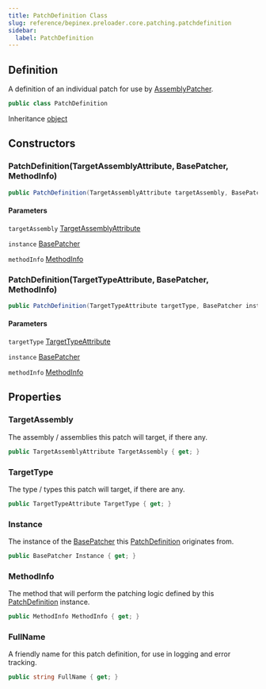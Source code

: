 ```yaml
---
title: PatchDefinition Class
slug: reference/bepinex.preloader.core.patching.patchdefinition
sidebar:
  label: PatchDefinition
---
```

## Definition

A definition of an individual patch for use by [AssemblyPatcher](../bepinex.preloader.core.patching.assemblypatcher/).

```csharp title="C#"
public class PatchDefinition
```

Inheritance [object](https://learn.microsoft.com/dotnet/api/system.object/)

## Constructors

### PatchDefinition(TargetAssemblyAttribute, BasePatcher, MethodInfo)

```csharp title="C#"
public PatchDefinition(TargetAssemblyAttribute targetAssembly, BasePatcher instance, MethodInfo methodInfo)
```

#### Parameters

`targetAssembly` [TargetAssemblyAttribute](../bepinex.preloader.core.patching.targetassemblyattribute/)  

`instance` [BasePatcher](../bepinex.preloader.core.patching.basepatcher/)  

`methodInfo` [MethodInfo](https://learn.microsoft.com/dotnet/api/system.reflection.methodinfo/)  


### PatchDefinition(TargetTypeAttribute, BasePatcher, MethodInfo)

```csharp title="C#"
public PatchDefinition(TargetTypeAttribute targetType, BasePatcher instance, MethodInfo methodInfo)
```

#### Parameters

`targetType` [TargetTypeAttribute](../bepinex.preloader.core.patching.targettypeattribute/)  

`instance` [BasePatcher](../bepinex.preloader.core.patching.basepatcher/)  

`methodInfo` [MethodInfo](https://learn.microsoft.com/dotnet/api/system.reflection.methodinfo/)  


## Properties

### TargetAssembly

The assembly / assemblies this patch will target, if there any.

```csharp title="C#"
public TargetAssemblyAttribute TargetAssembly { get; }
```

### TargetType

The type / types this patch will target, if there are any.

```csharp title="C#"
public TargetTypeAttribute TargetType { get; }
```

### Instance

The instance of the [BasePatcher](../bepinex.preloader.core.patching.basepatcher/) this [PatchDefinition](../bepinex.preloader.core.patching.patchdefinition/) originates from.

```csharp title="C#"
public BasePatcher Instance { get; }
```

### MethodInfo

The method that will perform the patching logic defined by this [PatchDefinition](../bepinex.preloader.core.patching.patchdefinition/) instance.

```csharp title="C#"
public MethodInfo MethodInfo { get; }
```

### FullName

A friendly name for this patch definition, for use in logging and error tracking.

```csharp title="C#"
public string FullName { get; }
```